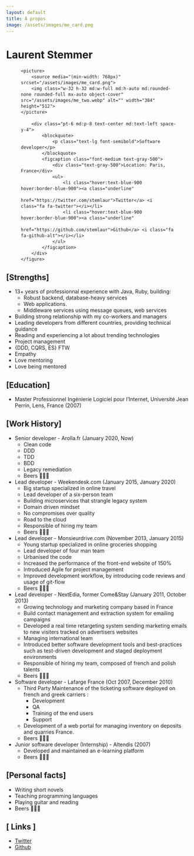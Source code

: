 ```yaml
---
layout: default
title: À propos
image: /assets/images/me_card.png
---
```

<main class="main max-w-3xl mx-auto mt-12 px-6">
	<h1 class="text-4xl text-blue-900 font-bold flex items-center justify-center border-b-2 py-2 text-center">
		Laurent Stemmer</h1>
</main>

<section class="max-w-3xl mx-auto my-6 flex items-center justify-center m-auto">
	<figure class="md:flex bg-gray-100 rounded-xl p-8 md:p-0 max-w-3xl">

    <picture>
        <source media="(min-width: 768px)" srcset="/assets/images/me_card.png">
        <img class="w-32 h-32 md:w-full md:h-auto md:rounded-none rounded-full mx-auto object-cover" src="/assets/images/me_two.webp" alt="" width="384" height="512">
    </picture>

		<div class="pt-6 md:p-8 text-center md:text-left space-y-4">
			<blockquote>
				<p class="text-lg font-semibold">Software developer</p>
			</blockquote>
			<figcaption class="font-medium text-gray-500">
				<div class="text-gray-500">Location: Paris, France</div>
				<ul>
					<li class="hover:text-blue-900 hover:border-blue-900"><a class="underline"
							href="https://twitter.com/stemlaur">Twitter</a> <i class="fa fa-twitter"></i></li>
					<li class="hover:text-blue-900 hover:border-blue-900"><a class="underline"
							href="https://github.com/stemlaur">Github</a> <i class="fa fa-github-alt"></i></li>
				</ul>
			</figcaption>
		</div>
	</figure>
</section>

<section class="post">

<h2 id="strengths">
[Strengths]
</h2>

<ul>
  <li>13+ years of professionnal experience with Java, Ruby, building:
    <ul>
      <li>Robust backend, database-heavy services</li>
      <li>Web applications.</li>
      <li>Middleware services using message queues, web services</li>
    </ul>
  </li>
  <li>Building strong relationship with my co-workers and managers</li>
  <li>Leading developers from different countries, providing technical guidance</li>
  <li>Reading and experiencing a lot about trending technologies</li>
  <li>Project management</li>
  <li>{DDD, CQRS, ES} FTW</li>
  <li>Empathy</li>
  <li>Love mentoring</li>
  <li>Love being mentored</li>
</ul>


<h2 id="education">
[Education]
</h2>

<ul>
  <li>Master Professionnel Ingénierie Logiciel pour l’Internet, Université Jean Perrin, Lens, France (2007)</li>
</ul>


<h2 id="work-history">
[Work History]
</h2>

<ul>
  <li>Senior developer - Arolla.fr (January 2020, Now)
    <ul>
      <li>Clean code</li>
      <li>DDD</li>
      <li>TDD</li>
      <li>BDD</li>
      <li>Legacy remediation</li>
      <li>Beers 🍺🍺🍺</li>
    </ul>
  </li>
  <li>Lead developer - Weekendesk.com (January 2015, January 2020)
    <ul>
      <li>Big startup specialized in online travel</li>
      <li>Lead developer of a six-person team</li>
      <li>Building microservices that strangle legacy system</li>
      <li>Domain driven mindset</li>
      <li>No compromises over quality</li>
      <li>Road to the cloud</li>
      <li>Responsible of hiring my team</li>
      <li>Beers 🍺🍺🍺</li>
    </ul>
  </li>
  <li>Lead developer - Monsieurdrive.com (November 2013, January 2015)
    <ul>
      <li>Young startup specialized in online groceries shopping</li>
      <li>Lead developer of four man team</li>
      <li>Urbanised the code</li>
      <li>Increased the performance of the front-end website of 150%</li>
      <li>Introduced Agile for project management</li>
      <li>Improved development workflow, by introducing code reviews and usage of git-flow</li>
      <li>Beers 🍺🍺🍺</li>
    </ul>
  </li>
  <li>Lead developer - NextEdia, former Come&amp;Stay (January 2011, October 2013)
    <ul>
      <li>Growing technology and marketing company based in France</li>
      <li>Build contact management and extraction system for emailing campaigns</li>
      <li>Developed a real time retargeting system sending marketing emails to new visiters tracked on advertisers websites</li>
      <li>Managing international team</li>
      <li>Introduced better software development tools and best-practices such as test-driven development and staged deployment environments</li>
      <li>Responsible of hiring my team, composed of french and polish talents</li>
      <li>Beers 🍺🍺🍺</li>
    </ul>
  </li>
  <li>Software developer - Lafarge France (Oct 2007, December 2010)
    <ul>
      <li>Third Party Maintenance of the ticketing software deployed on french and greek carriers :
        <ul>
          <li>Development</li>
          <li>QA</li>
          <li>Training of the end users</li>
          <li>Support</li>
        </ul>
      </li>
      <li>Development of a web portal for managing inventory on deposits and quarries France.</li>
      <li>Beers 🍺🍺🍺</li>
    </ul>
  </li>
  <li>Junior software developer (Internship) - Altendis (2007)
    <ul>
      <li>Developed and maintained an e-learning platform</li>
      <li>Beers 🍺🍺🍺</li>
    </ul>
  </li>
</ul>

<h2 id="personal-facts">
[Personal facts]
</h2>

<ul>
  <li>Writing short novels</li>
  <li>Teaching programming languages</li>
  <li>Playing guitar and reading</li>
  <li>Beers 🍺🍺🍺</li>
</ul>

<h2 id="-links-">[ Links ]</h2>

<ul>
  <li><a href="https://twitter.com/stemlaur">Twitter</a> <i class="fa fa-twitter"></i></li>
  <li><a href="https://github.com/stemlaur">Github</a> <i class="fa fa-github-alt"></i></li>
</ul>

</section>



